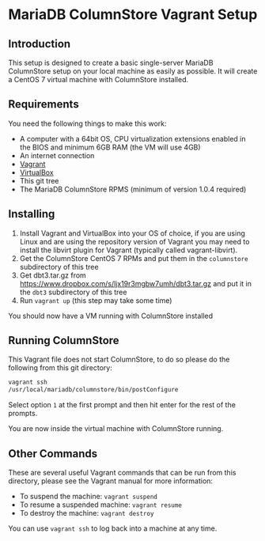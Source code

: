# MariaDB ColumnStore Vagrant Setup

## Introduction

This setup is designed to create a basic single-server MariaDB ColumnStore setup on your local machine as easily as possible. It will create a CentOS 7 virtual machine with ColumnStore installed.

## Requirements

You need the following things to make this work:

* A computer with a 64bit OS, CPU virtualization extensions enabled in the BIOS and minimum 6GB RAM (the VM will use 4GB)
* An internet connection
* [Vagrant](https://www.vagrantup.com/downloads.html)
* [VirtualBox](https://www.virtualbox.org/wiki/Downloads)
* This git tree
* The MariaDB ColumnStore RPMS (minimum of version 1.0.4 required)

## Installing

1. Install Vagrant and VirtualBox into your OS of choice, if you are using Linux and are using the repository version of Vagrant you may need to install the libvirt plugin for Vagrant (typically called vagrant-libvirt).
2. Get the ColumnStore CentOS 7 RPMs and put them in the `columnstore` subdirectory of this tree
3. Get dbt3.tar.gz from https://www.dropbox.com/s/ljx19r3mgbw7umh/dbt3.tar.gz and put it in the `dbt3` subdirectory of this tree
4. Run `vagrant up` (this step may take some time)

You should now have a VM running with ColumnStore installed

## Running ColumnStore

This Vagrant file does not start ColumnStore, to do so please do the following from this git directory:

```bash
vagrant ssh
/usr/local/mariadb/columnstore/bin/postConfigure
```

Select option `1` at the first prompt and then hit enter for the rest of the prompts.

You are now inside the virtual machine with ColumnStore running.

## Other Commands

These are several useful Vagrant commands that can be run from this directory, please see the Vagrant manual for more information:

* To suspend the machine: `vagrant suspend`
* To resume a suspended machine: `vagrant resume`
* To destroy the machine: `vagrant destroy`

You can use `vagrant ssh` to log back into a machine at any time.
